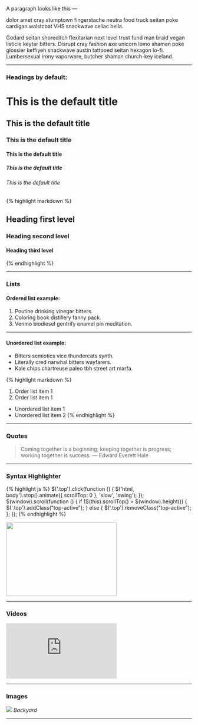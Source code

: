 A paragraph looks like this —

dolor amet cray stumptown fingerstache neutra food truck seitan poke cardigan waistcoat VHS snackwave celiac hella.



Godard seitan shoreditch flexitarian next level trust fund man braid vegan listicle keytar bitters. Disrupt cray fashion axe unicorn lomo shaman poke glossier keffiyeh snackwave austin tattooed seitan hexagon lo-fi. Lumbersexual irony vaporware, butcher shaman church-key iceland.

***

### Headings by default:

# This is the default title
## This is the default title
### This is the default title
#### This is the default title
##### This is the default title
###### This is the default title

{% highlight markdown %}
## Heading first level
### Heading second level
#### Heading third level
{% endhighlight %}

***

### Lists

#### Ordered list example:

1. Poutine drinking vinegar bitters.
2. Coloring book distillery fanny pack.
3. Venmo biodiesel gentrify enamel pin meditation.


***

#### Unordered list example:

* Bitters semiotics vice thundercats synth.
* Literally cred narwhal bitters wayfarers.
* Kale chips chartreuse paleo tbh street art marfa.


{% highlight markdown %}
1. Order list item 1
2. Order list item 1

* Unordered list item 1
* Unordered list item 2
  {% endhighlight %}

***

### Quotes

> Coming together is a beginning; keeping together is progress; working together is success. — Edward Everett Hale

***

### Syntax Highlighter

{% highlight js %}
$('.top').click(function () {
$('html, body').stop().animate({ scrollTop: 0 }, 'slow', 'swing');
});
$(window).scroll(function () {
if ($(this).scrollTop() > $(window).height()) {
$('.top').addClass("top-active");
} else {
$('.top').removeClass("top-active");
};
});
{% endhighlight %}

<img height="200" src="/images/xxx.jpg" width="300"/>

***

### Videos

<iframe src="https://www.youtube.com/embed/iWowJBRMtpc" frameborder="0" allowfullscreen></iframe>

***

### Images

![]({{site.baseurl}}/images/09.jpg)
*Backyard*

***